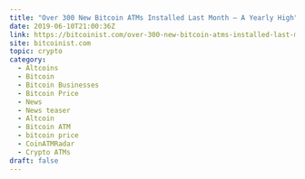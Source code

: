 ```yaml
---
title: "Over 300 New Bitcoin ATMs Installed Last Month – A Yearly High"
date: 2019-06-10T21:00:36Z
link: https://bitcoinist.com/over-300-new-bitcoin-atms-installed-last-month-a-yearly-high/?utm_medium=RSS&utm_source=hune
site: bitcoinist.com
topic: crypto
category:
  - Altcoins
  - Bitcoin
  - Bitcoin Businesses
  - Bitcoin Price
  - News
  - News teaser
  - Altcoin
  - Bitcoin ATM
  - bitcoin price
  - CoinATMRadar
  - Crypto ATMs
draft: false
---
```

